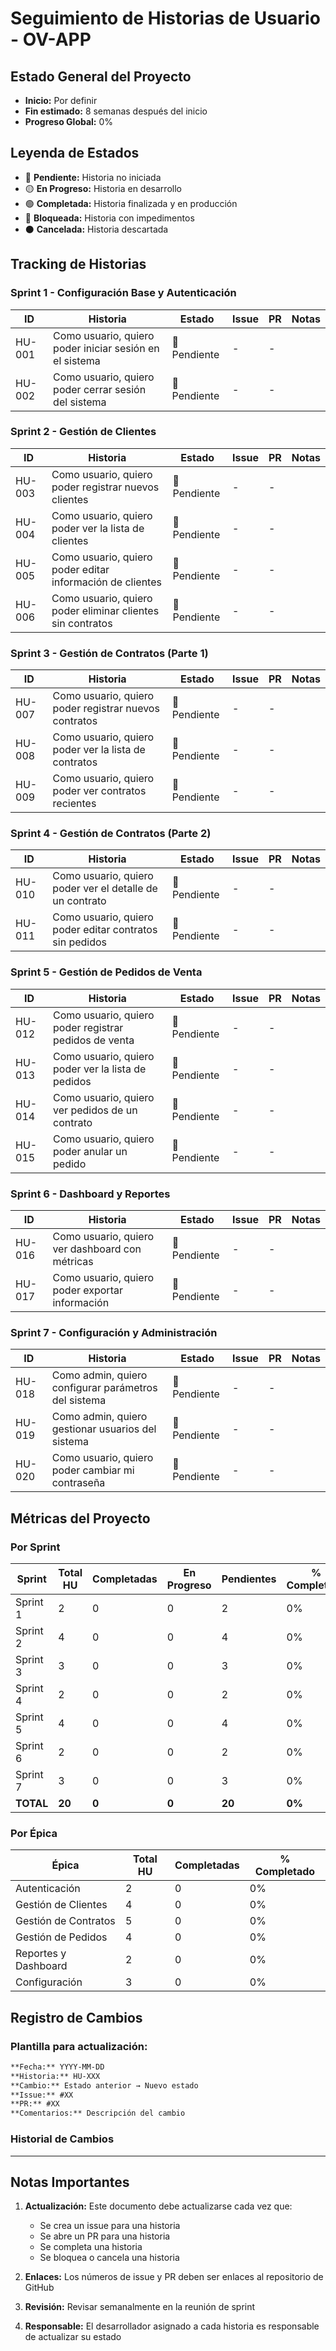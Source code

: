 # Seguimiento de Historias de Usuario - OV-APP

## Estado General del Proyecto
- **Inicio:** Por definir
- **Fin estimado:** 8 semanas después del inicio
- **Progreso Global:** 0%

## Leyenda de Estados
- 🔵 **Pendiente:** Historia no iniciada
- 🟡 **En Progreso:** Historia en desarrollo
- 🟢 **Completada:** Historia finalizada y en producción
- 🔴 **Bloqueada:** Historia con impedimentos
- ⚫ **Cancelada:** Historia descartada

## Tracking de Historias

### Sprint 1 - Configuración Base y Autenticación
| ID | Historia | Estado | Issue | PR | Notas |
|----|----------|--------|-------|-----|-------|
| HU-001 | Como usuario, quiero poder iniciar sesión en el sistema | 🔵 Pendiente | - | - | |
| HU-002 | Como usuario, quiero poder cerrar sesión del sistema | 🔵 Pendiente | - | - | |

### Sprint 2 - Gestión de Clientes
| ID | Historia | Estado | Issue | PR | Notas |
|----|----------|--------|-------|-----|-------|
| HU-003 | Como usuario, quiero poder registrar nuevos clientes | 🔵 Pendiente | - | - | |
| HU-004 | Como usuario, quiero poder ver la lista de clientes | 🔵 Pendiente | - | - | |
| HU-005 | Como usuario, quiero poder editar información de clientes | 🔵 Pendiente | - | - | |
| HU-006 | Como usuario, quiero poder eliminar clientes sin contratos | 🔵 Pendiente | - | - | |

### Sprint 3 - Gestión de Contratos (Parte 1)
| ID | Historia | Estado | Issue | PR | Notas |
|----|----------|--------|-------|-----|-------|
| HU-007 | Como usuario, quiero poder registrar nuevos contratos | 🔵 Pendiente | - | - | |
| HU-008 | Como usuario, quiero poder ver la lista de contratos | 🔵 Pendiente | - | - | |
| HU-009 | Como usuario, quiero poder ver contratos recientes | 🔵 Pendiente | - | - | |

### Sprint 4 - Gestión de Contratos (Parte 2)
| ID | Historia | Estado | Issue | PR | Notas |
|----|----------|--------|-------|-----|-------|
| HU-010 | Como usuario, quiero poder ver el detalle de un contrato | 🔵 Pendiente | - | - | |
| HU-011 | Como usuario, quiero poder editar contratos sin pedidos | 🔵 Pendiente | - | - | |

### Sprint 5 - Gestión de Pedidos de Venta
| ID | Historia | Estado | Issue | PR | Notas |
|----|----------|--------|-------|-----|-------|
| HU-012 | Como usuario, quiero poder registrar pedidos de venta | 🔵 Pendiente | - | - | |
| HU-013 | Como usuario, quiero poder ver la lista de pedidos | 🔵 Pendiente | - | - | |
| HU-014 | Como usuario, quiero ver pedidos de un contrato | 🔵 Pendiente | - | - | |
| HU-015 | Como usuario, quiero poder anular un pedido | 🔵 Pendiente | - | - | |

### Sprint 6 - Dashboard y Reportes
| ID | Historia | Estado | Issue | PR | Notas |
|----|----------|--------|-------|-----|-------|
| HU-016 | Como usuario, quiero ver dashboard con métricas | 🔵 Pendiente | - | - | |
| HU-017 | Como usuario, quiero poder exportar información | 🔵 Pendiente | - | - | |

### Sprint 7 - Configuración y Administración
| ID | Historia | Estado | Issue | PR | Notas |
|----|----------|--------|-------|-----|-------|
| HU-018 | Como admin, quiero configurar parámetros del sistema | 🔵 Pendiente | - | - | |
| HU-019 | Como admin, quiero gestionar usuarios del sistema | 🔵 Pendiente | - | - | |
| HU-020 | Como usuario, quiero poder cambiar mi contraseña | 🔵 Pendiente | - | - | |

## Métricas del Proyecto

### Por Sprint
| Sprint | Total HU | Completadas | En Progreso | Pendientes | % Completado |
|--------|----------|-------------|-------------|------------|--------------|
| Sprint 1 | 2 | 0 | 0 | 2 | 0% |
| Sprint 2 | 4 | 0 | 0 | 4 | 0% |
| Sprint 3 | 3 | 0 | 0 | 3 | 0% |
| Sprint 4 | 2 | 0 | 0 | 2 | 0% |
| Sprint 5 | 4 | 0 | 0 | 4 | 0% |
| Sprint 6 | 2 | 0 | 0 | 2 | 0% |
| Sprint 7 | 3 | 0 | 0 | 3 | 0% |
| **TOTAL** | **20** | **0** | **0** | **20** | **0%** |

### Por Épica
| Épica | Total HU | Completadas | % Completado |
|-------|----------|-------------|--------------|
| Autenticación | 2 | 0 | 0% |
| Gestión de Clientes | 4 | 0 | 0% |
| Gestión de Contratos | 5 | 0 | 0% |
| Gestión de Pedidos | 4 | 0 | 0% |
| Reportes y Dashboard | 2 | 0 | 0% |
| Configuración | 3 | 0 | 0% |

## Registro de Cambios

### Plantilla para actualización:
```markdown
**Fecha:** YYYY-MM-DD
**Historia:** HU-XXX
**Cambio:** Estado anterior → Nuevo estado
**Issue:** #XX
**PR:** #XX
**Comentarios:** Descripción del cambio
```

### Historial de Cambios
<!-- Los cambios se agregarán aquí conforme avance el proyecto -->

---

## Notas Importantes

1. **Actualización:** Este documento debe actualizarse cada vez que:
   - Se crea un issue para una historia
   - Se abre un PR para una historia
   - Se completa una historia
   - Se bloquea o cancela una historia

2. **Enlaces:** Los números de issue y PR deben ser enlaces al repositorio de GitHub

3. **Revisión:** Revisar semanalmente en la reunión de sprint

4. **Responsable:** El desarrollador asignado a cada historia es responsable de actualizar su estado